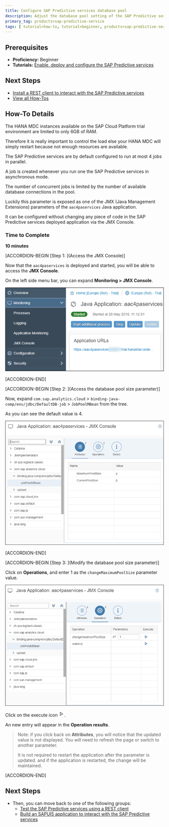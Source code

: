 ```yaml
---
title: Configure SAP Predictive services database pool
description: Adjust the database pool setting of the SAP Predictive services to control the load on your HANA instance
primary_tag: products>sap-predictive-service
tags: [ tutorial>how-to, tutorial>beginner, products>sap-predictive-service ]
---
```


## Prerequisites
  - **Proficiency:** Beginner
  - **Tutorials:** [Enable, deploy and configure the SAP Predictive services](https://www.sap.com/developer/tutorials/hcpps-ps-configure.html)

## Next Steps
 - [Install a REST client to interact with the SAP Predictive services](https://www.sap.com/developer/tutorials/api-tools-postman-install.html)
 - [View all How-Tos](https://www.sap.com/developer/tutorial-navigator.tutorials.html?tag=tutorial:type/how-to)

## How-To Details

The HANA MDC instances available on the SAP Cloud Platform trial environment are limited to only 6GB of RAM.

Therefore it is really important to control the load else your HANA MDC will simply restart because not enough resources are available.

The SAP Predictive services are by default configured to run at most 4 jobs in parallel.

A job is created whenever you run one the SAP Predictive services in asynchronous mode.

The number of concurrent jobs is limited by the number of available database connections in the pool.

Luckily this parameter is exposed as one of the JMX (Java Management Extensions) parameters of the `aac4paservices` Java application.

It can be configured without changing any piece of code in the SAP Predictive services deployed application via the JMX Console.

### Time to Complete
  **10 minutes**

[ACCORDION-BEGIN [Step 1: ](Access the JMX Console)]

Now that the `aac4paservices` is deployed and started, you will be able to access the **JMX Console**.

On the left side menu bar, you can expand **Monitoring > JMX Console**.

![aac4paservices JMX Console](01.png)

[ACCORDION-END]

[ACCORDION-BEGIN [Step 2: ](Access the database pool size parameter)]

Now, expand `com.sap.analytics.cloud` > `binding-java-comp/env/jdbc/DefaultDB-job` > `JobPoolMBean` from the tree.

As you can see the default value is 4.

![aac4paservices JMX Console](02.png)

[ACCORDION-END]

[ACCORDION-BEGIN [Step 3: ](Modify the database pool size parameter)]

Click on **Operations**, and enter 1 as the `changeMaximumPoolSize` parameter value.

![aac4paservices JMX Console](03.png)

Click on the execute icon ![aac4paservices JMX Console](00-execute.png).

An new entry will appear in the **Operation results**.

> Note: if you click back on **Attributes**, you will notice that the updated value is not displayed. You will need to refresh the page or switch to another parameter.
>
>It is not required to restart the application after the parameter is updated. and if the application is restarted, the change will be maintained.

[ACCORDION-END]

## Next Steps
- Then, you can move back to one of the following groups:
    - [Test the SAP Predictive services using a REST client](https://www.sap.com/developer/groups/ps-test-rest.html)
    - [Build an SAPUI5 application to interact with the SAP Predictive services](https://www.sap.com/developer/groups/ps-sapui5.html)

